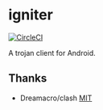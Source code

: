 # igniter

[![CircleCI](https://circleci.com/gh/trojan-gfw/igniter/tree/master.svg?style=svg)](https://circleci.com/gh/trojan-gfw/igniter/tree/master)

A trojan client for Android.

## Thanks

* Dreamacro/clash [MIT](https://github.com/Dreamacro/clash/blob/master/LICENSE)
